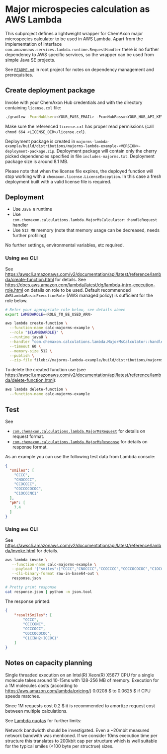 Major microspecies calculation as AWS Lambda
============================================


This subproject defines a lightweight wrapper for ChemAxon major microspecies calculator to be used in AWS Lambda. Apart from the implementation of
interface `com.amazonaws.services.lambda.runtime.RequestHandler` there is no further dependency to AWS specific services, so the wrapper can be used
from simple Java SE projects.

See [`README.md`](../README.md) in root project for notes on dependency management and prerequisites.


Create deployment package
-------------------------

Invoke with your ChemAxon Hub credentials and with the directory containing `license.cxl` file:

``` bash
./gradlew -PcxnHubUser=<YOUR_PASS_EMAIL> -PcxnHubPass=<YOUR_HUB_API_KEY> -PcxnLicenseDir=<LICENSE_DIR> :majorms-lambda-example:deploymentPackage
```

Make sure the referenced `license.cxl` has proper read permissions (call `chmod 664 <LICENSE_DIR>/license.cxl`).

Deployment package is created in `majorms-lambda-example/build/distributions/majorms-lambda-example-<VERSION>-deployment-package.zip`. Deployment
package will contain only the cherry picked dependencies specified in file `includes-majorms.txt`. Deployment package size is around 8.1 MB.

Please note that when the license file expires, the deployed function will stop working with a `chemaxon.license.LicenseException`. In this case a 
fresh deployment built with a valid license file is required.


Deployment
----------

  - Use `Java 8` runtime
  - Use `com.chemaxon.calculations.lambda.MajorMsCalculator::handleRequest` handler
  - Use `512 MB` memory (note that memory usage can be decreased, needs further profiling)

No further settings, environmental variables, etc required.

### Using `aws` CLI

See <https://awscli.amazonaws.com/v2/documentation/api/latest/reference/lambda/create-function.html> for details.
See <https://docs.aws.amazon.com/lambda/latest/dg/lambda-intro-execution-role.html> on details on role to be used. Default recommended 
`AWSLambdaBasicExecutionRole` (AWS managed policy) is sufficient for the role below.


``` bash
# Refer your appropriate role below, see details above
export LAMBDAROLE=<ROLE_TO_BE_USED_ARN>

aws lambda create-function \
  --function-name calc-majorms-example \
  --role "${LAMBDAROLE}" \
  --runtime java8 \
  --handler "com.chemaxon.calculations.lambda.MajorMsCalculator::handleRequest" \
  --timeout 60 \
  --memory-size 512 \
  --publish \
  --zip-file fileb://majorms-lambda-example/build/distributions/majorms-lambda-example-0.0.2-deployment-package.zip
```

To delete the created function use (see <https://awscli.amazonaws.com/v2/documentation/api/latest/reference/lambda/delete-function.html>):

``` bash
aws lambda delete-function \
  --function-name calc-majorms-example
```

Test
----


See 

 - [`com.chemaxon.calculations.lambda.MajorMsRequest`](src/main/java/com/chemaxon/calculations/lambda/MajorMsRequest.java) for details on request 
   format.
 - [`com.chemaxon.calculations.lambda.MajorMsResponse`](src/main/java/com/chemaxon/calculations/lambda/MajorMsResponse.java) for details on response 
   format.

As an example you can use the following test data from Lambda console:

``` json
{
  "smiles": [
    "CCCC",
    "CNOCCCC",
    "CCOCCCC",
    "COCCOCOCOC",
    "C1OCCCNC1"
  ],
  "pH": [
    7.4
  ]
}
```

### Using `aws` CLI

See <https://awscli.amazonaws.com/v2/documentation/api/latest/reference/lambda/invoke.html> for details.

``` bash
aws lambda invoke \
   --function-name calc-majorms-example \
   --payload '{"smiles":["CCCC","CNOCCCC","CCOCCCC","COCCOCOCOC","C1OCCCNC1"],"pH":[7.4]}' \
   --cli-binary-format raw-in-base64-out \
   response.json

# Pretty print response
cat response.json | python -m json.tool

```

The response printed:

``` json
{
    "resultSmiles": [
        "CCCC",
        "CCCCONC",
        "CCCCOCC",
        "COCCOCOCOC",
        "C1C[NH2+]CCOC1"
    ]
}

```


Notes on capacity planning
--------------------------

Single threaded execution on an Intel(R) Xeon(R) X5677 CPU for a single molecule takes around 10-15ms with 128-256 MB of 
memory. Execution for a 1M molecules costs (according to <https://aws.amazon.com/lambda/pricing/>) 0.0208 $ to 0.0625 $ if CPU speeds matches.

Since 1M requests cost 0.2 $ it is recommended to amortize request cost between multiple calculations.

See [Lambda quotas](https://docs.aws.amazon.com/lambda/latest/dg/gettingstarted-limits.html) for further limits:
    
Network bandwidth should be investigated. Even a ~20mbit measured network bandwith was mentioned. If we consider 10ms execution time per structure
this translates to 200kbit cap per structure which is well suitable for the typical smiles (<100 byte per structrue) sizes.


